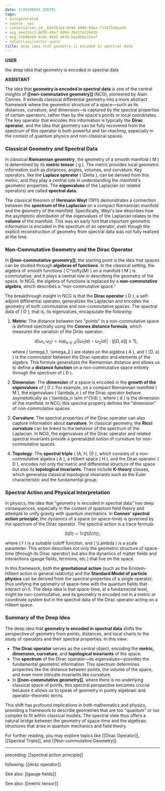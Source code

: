 ```yaml
---
date: 1726199501.326701
tags:
- autogenerated
- source__oai
- conversation_id__66e3b3a4-0e90-8008-90aa-73f475e9aa4b
- msg_aaa291c3-ddf0-49a7-8d94-26417e21041b
- msg_3160be9a-4c8e-4b85-a67b-5eedbbe15eaf
- colorclass/vector-space
title: deep idea that geometry is encoded in spectral data
---
```


**USER**

the deep idea that geometry is encoded in spectral data


**ASSISTANT**

The idea that **geometry is encoded in spectral data** is one of the central insights of **[[non-commutative geometry]]** (NCG), pioneered by Alain Connes. It extends classical differential geometry into a more abstract framework where the geometric structure of a space—such as its distances, curvature, and dimension—is captured by the spectral properties of certain operators, rather than by the space's points or local coordinates. The key operator that encodes this information is typically the **Dirac operator**, and the idea that geometry can be fully recovered from the spectrum of this operator is both powerful and far-reaching, especially in the context of quantum physics and non-classical spaces.

### Classical Geometry and Spectral Data

In classical **Riemannian geometry**, the geometry of a smooth manifold \( M \) is determined by its **metric tensor** \( g \). The metric provides local geometric information such as distances, angles, volumes, and curvature. Key operators, like the **Laplace operator** \( \Delta \), can be derived from this metric, and they play a central role in understanding the manifold's geometric properties. The **eigenvalues** of the Laplacian (or related operators) are called **spectral data**.

The classical theorem of **Hermann Weyl** (1911) demonstrates a connection between the **spectrum of the Laplacian** on a compact Riemannian manifold and the geometry of the manifold. Specifically, Weyl's law describes how the asymptotic distribution of the eigenvalues of the Laplacian relates to the **volume** of the manifold. This was an early hint that important geometric information is encoded in the spectrum of an operator, even though the explicit reconstruction of geometry from spectral data was not fully realized at the time.

### Non-Commutative Geometry and the Dirac Operator

In **[[non-commutative geometry]]**, the starting point is the idea that spaces can be studied through **algebras of functions**. In the classical setting, the algebra of smooth functions \( C^\infty(M) \) on a manifold \( M \) is commutative, and it plays a central role in describing the geometry of the space. In NCG, the algebra of functions is replaced by a **non-commutative algebra**, which describes a "non-commutative space."

The breakthrough insight in NCG is that the **Dirac operator** \( D \), a self-adjoint differential operator, generalizes the Laplacian and encodes the geometry of both commutative and non-commutative spaces. The spectral data of \( D \), that is, its eigenvalues, encapsulate the following:

1. **Metric**: The distance between two "points" in a non-commutative space is defined spectrally using the **Connes distance formula**, which measures the variation of the Dirac operator:
   
   $$
   d(\omega_1, \omega_2) = \sup_{a \in A} \{ |\omega_1(a) - \omega_2(a)| : \| [D, a] \| \leq 1 \},
   $$
   
   where \( \omega_1, \omega_2 \) are states on the algebra \( A \), and \( [D, a] \) is the commutator between the Dirac operator and elements of the algebra. This formula generalizes the Riemannian distance and allows us to define a **distance function** on a non-commutative space entirely through the spectrum of \( D \).

2. **Dimension**: The **dimension** of a space is encoded in the **growth of the eigenvalues** of \( D \). For example, on a compact Riemannian manifold \( M \), the eigenvalues \( \lambda_n \) of the Dirac operator behave asymptotically as \( \lambda_n \sim n^{1/d} \), where \( d \) is the dimension of the manifold. In NCG, this spectral property defines the "dimension" of non-commutative spaces.

3. **Curvature**: The spectral properties of the Dirac operator can also capture information about **curvature**. In classical geometry, the **Ricci curvature** can be linked to the behavior of the spectrum of the Laplacian. In NCG, the eigenvalues of the Dirac operator and related spectral invariants provide a generalized notion of curvature for non-commutative spaces.

4. **Topology**: The **spectral triple** \( (A, H, D) \), which consists of a non-commutative algebra \( A \), a Hilbert space \( H \), and the Dirac operator \( D \), encodes not only the metric and differential structure of the space but also its **topological invariants**. These include **K-theory** classes, which generalize classical topological invariants such as the Euler characteristic and the fundamental group.

### Spectral Action and Physical Interpretation

In physics, the idea that "geometry is encoded in spectral data" has deep consequences, especially in the context of quantum field theory and attempts to unify gravity with quantum mechanics. In **Connes' spectral action principle**, the dynamics of a space (or space-time) is governed by the spectrum of the Dirac operator. The spectral action is a trace formula:

$$
S(D) = \text{Tr}(f(D/\Lambda)),
$$

where \( f \) is a suitable cutoff function, and \( \Lambda \) is a scale parameter. This action describes not only the geometric structure of space-time (through its Dirac operator) but also the dynamics of matter fields and interactions (gauge fields, fermions, etc.) that live on the space.

In this framework, both the **gravitational action** (such as the Einstein-Hilbert action in general relativity) and the **Standard Model of particle physics** can be derived from the spectral properties of a single operator, thus unifying the geometry of space-time with the quantum fields that interact on it. The deep idea is that space-time, at a fundamental level, might be non-commutative, and its geometry is encoded not in a metric or coordinate system but in the spectral data of the Dirac operator acting on a Hilbert space.

### Summary of the Deep Idea

The deep idea that **geometry is encoded in spectral data** shifts the perspective of geometry from points, distances, and local charts to the study of operators and their spectral properties. In this view:
- **The Dirac operator** serves as the central object, encoding the **metric, dimension, curvature**, and **topological invariants** of the space.
- The **spectrum** of the Dirac operator—its eigenvalues—provides the fundamental geometric information. This spectrum determines properties like the distance between points, the volume of the space, and even more intricate invariants like curvature.
- In **[[non-commutative geometry]]**, where there is no underlying classical space of points, this spectral perspective becomes crucial because it allows us to speak of geometry in purely algebraic and operator-theoretic terms.

This shift has profound implications in both mathematics and physics, providing a framework to describe geometries that are too "quantum" or too complex to fit within classical models. The spectral view thus offers a natural bridge between the geometry of space-time and the algebraic structures that arise in quantum mechanics and field theory.

For further reading, you may explore topics like [[Dirac Operator]], [[Spectral Triple]], and [[Non-commutative Geometry]].


---

preceding: [[spectral action principle]]  


following: [[dirac operator]]

See also: [[gauge fields]]


See also: [[metric tensor]]